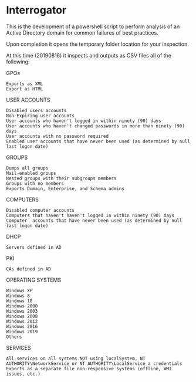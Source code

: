 # Interrogator
This is the development of a powershell script to perform analysis of an Active Directory domain for common failures of best practices.

Upon completion it opens the temporary folder location for your inspection.

At this time (20190816) it inspects and outputs as CSV files all of the following:

GPOs

    Exports as XML
    Export as HTML

USER ACCOUNTS

    Disabled users accounts
    Non-Expiring user accounts
    User accounts who haven't logged in within ninety (90) days
    User accounts who haven't changed passwords in more than ninety (90) days
    User accounts with no password required
    Enabled user accounts that have never been used (as determined by null last logon date)

GROUPS

    Dumps all groups
    Mail-enabled groups
    Nested groups with their subgroups members
    Groups with no members
    Exports Domain, Enterprise, and Schema admins
    
COMPUTERS

    Disabled computer accounts
    Computers that haven't haven't logged in within ninety (90) days
    Computer  accounts that have never been used (as determined by null last logon date)

DHCP

    Servers defined in AD

PKI

    CAs defined in AD

OPERATING SYSTEMS

    Windows XP
    Windows 8
    Windows 10
    Windows 2000
    Windows 2003
    Windows 2008
    Windows 2012
    Windows 2016
    Windows 2019
    Others

SERVICES

    All services on all systems NOT using localSystem, NT AUTHORITY\NetworkService or NT AUTHORITY\LocalService a credentials
    Exports as a separate file non-responsive systems (offline, WMI issues, etc.)
